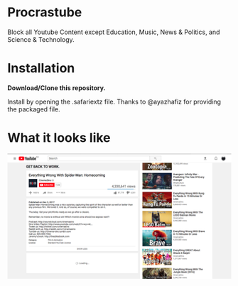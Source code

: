 # Procrastube
Block all Youtube Content except Education, Music, News &amp; Politics, and Science &amp; Technology.

# Installation

**Download/Clone this repository.**

Install by opening the .safariextz file. Thanks to @ayazhafiz for providing the packaged file.

# What it looks like



![This is what it looks like](https://raw.githubusercontent.com/AnishGDev/Procrastube/master/Images/blocked_content.png)



